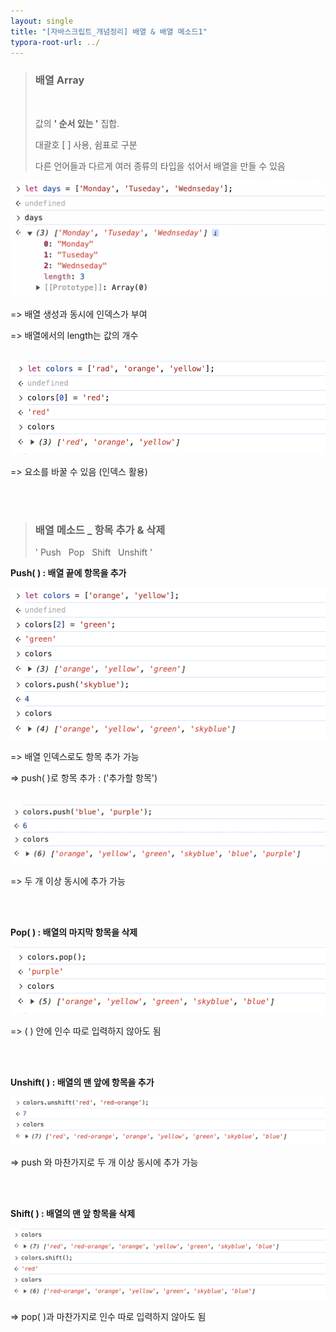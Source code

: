 ```yaml
---
layout: single
title: "[자바스크립트_개념정리] 배열 & 배열 메소드1"
typora-root-url: ../
---
```
















> ### 배열  Array
>
> <br>
>
> 값의 **' 순서 있는 '** 집합.
>
> 대괄호 [ ] 사용, 쉼표로 구분
>
> 다른 언어들과 다르게 여러 종류의 타입을 섞어서 배열을 만들 수 있음





 <img src="/images/2024-03-04-array/image-20240304155753955.png" alt="image-20240304155753955" style="zoom: 67%;" />

=>  배열 생성과 동시에 인덱스가 부여

=>  배열에서의 length는 값의 개수



<br>

 <img src="/images/2024-03-04-array/image-20240304160452789.png" alt="image-20240304160452789" style="zoom:67%;" />

=>  요소를 바꿀 수 있음 (인덱스 활용)



<br>

<br>

> ### 배열 메소드 _ 항목 추가 & 삭제
>
> 
>
> '  Push &nbsp; Pop &nbsp; Shift &nbsp; Unshift  '





**Push( )  :   배열 끝에 항목을 추가**

 <img src="/images/2024-03-04-array/image-20240304163421335.png" alt="image-20240304163421335" style="zoom:50%;" /> 

=>  배열 인덱스로도 항목 추가 가능

=>  push( )로 항목 추가 : ('추가할 항목')

<br>

 <img src="/images/2024-03-04-array/image-20240304163548006.png" alt="image-20240304163548006" style="zoom:50%;" />

=> 두 개 이상 동시에 추가 가능



<br>

<br>

**Pop( )  :   배열의 마지막 항목을 삭제**

 <img src="/images/2024-03-04-array/image-20240304163651781.png" alt="image-20240304163651781" style="zoom:50%;" />

=>  ( ) 안에 인수 따로 입력하지 않아도 됨



<br>

<br>

**Unshift( )  :   배열의 맨 앞에 항목을 추가**

 <img src="/images/2024-03-04-array/image-20240304164738440.png" alt="image-20240304164738440" style="zoom:50%;" />

=>  push 와 마찬가지로 두 개 이상 동시에 추가 가능



<br>

<br>

**Shift( )  :   배열의 맨 앞 항목을 삭제**

 <img src="/images/2024-03-04-array/image-20240304164937223.png" alt="image-20240304164937223" style="zoom:50%;" />

=>  pop( )과 마찬가지로 인수 따로 입력하지 않아도 됨

